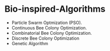 # Bio-inspired-Algorithms

- Particle Swarm Optmization (PSO).
- Continuous Bee Colony Optimization.
- Combinatorial Bee Colony Optimization.
- Discrete Bee Colony Optimization
- Genetic Algorithm
